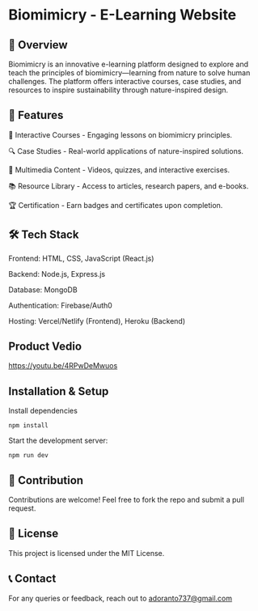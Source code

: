 # Biomimicry - E-Learning Website
## 🌿 Overview
Biomimicry is an innovative e-learning platform designed to explore and teach the principles of biomimicry—learning from nature to solve human challenges. The platform offers interactive courses, case studies, and resources to inspire sustainability through nature-inspired design.
## 🚀 Features
🌱 Interactive Courses - Engaging lessons on biomimicry principles.

🔍 Case Studies - Real-world applications of nature-inspired solutions.

🎥 Multimedia Content - Videos, quizzes, and interactive exercises.

📚 Resource Library - Access to articles, research papers, and e-books.

🏆 Certification - Earn badges and certificates upon completion.
## 🛠 Tech Stack
Frontend: HTML, CSS, JavaScript (React.js)

Backend: Node.js, Express.js

Database: MongoDB

Authentication: Firebase/Auth0

Hosting: Vercel/Netlify (Frontend), Heroku (Backend)
## Product Vedio
https://youtu.be/4RPwDeMwuos

##  Installation & Setup
Install dependencies
```
npm install
```
Start the development server:
```
npm run dev
```
## 🤝 Contribution
Contributions are welcome! Feel free to fork the repo and submit a pull request.
## 📜 License

This project is licensed under the MIT License.
## 📞 Contact
For any queries or feedback, reach out to adoranto737@gmail.com
